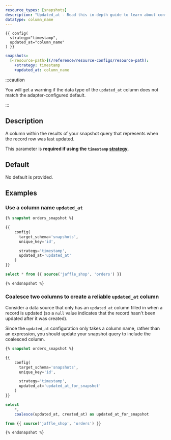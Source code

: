 ```yaml
---
resource_types: [snapshots]
description: "Updated_at - Read this in-depth guide to learn about configurations in dbt."
datatype: column_name
---
```

<File name='snapshots/<filename>.sql'>

```jinja2
{{ config(
  strategy="timestamp",
  updated_at="column_name"
) }}

```

</File>

<File name='dbt_project.yml'>

```yml
snapshots:
  [<resource-path>](/reference/resource-configs/resource-path):
    +strategy: timestamp
    +updated_at: column_name

```

</File>

:::caution

You will get a warning if the data type of the `updated_at` column does not match the adapter-configured default.

:::


## Description
A column within the results of your snapshot query that represents when the record row was last updated.

This parameter is **required if using the `timestamp` [strategy](/reference/resource-configs/strategy)**.


## Default
No default is provided.

## Examples
### Use a column name `updated_at`

<File name='snapshots/orders.sql'>

```sql
{% snapshot orders_snapshot %}

{{
    config(
      target_schema='snapshots',
      unique_key='id',

      strategy='timestamp',
      updated_at='updated_at'
    )
}}

select * from {{ source('jaffle_shop', 'orders') }}

{% endsnapshot %}

```

</File>

### Coalesce two columns to create a reliable `updated_at` column
Consider a data source that only has an `updated_at` column filled in when a record is updated (so a `null` value indicates that the record hasn't been updated after it was created).

Since the `updated_at` configuration only takes a column name, rather than an expression, you should update your snapshot query to include the coalesced column.

<File name='snapshots/orders.sql'>

```sql
{% snapshot orders_snapshot %}

{{
    config(
      target_schema='snapshots',
      unique_key='id',

      strategy='timestamp',
      updated_at='updated_at_for_snapshot'
    )
}}

select
    *,
    coalesce(updated_at, created_at) as updated_at_for_snapshot

from {{ source('jaffle_shop', 'orders') }}

{% endsnapshot %}

```

</File>
